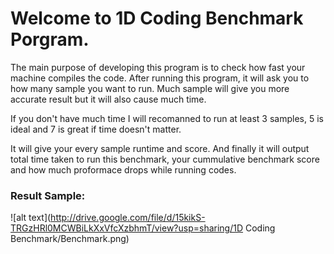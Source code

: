 # Welcome to 1D Coding Benchmark Porgram.
The main purpose of developing this program is to check how fast your machine compiles the code.
After running this program, it will ask you to how many sample you want to run. Much sample will give you more accurate result but it will also cause much time.

If you don't have much time I will recomanned to run at least 3 samples, 5 is ideal and 7 is great if time doesn't matter.

It will give your every sample runtime and score. And finally it will output total time taken to run this benchmark, your cummulative benchmark score and how much proformace drops while running codes.

### Result Sample:
![alt text](http://drive.google.com/file/d/15kikS-TRGzHRl0MCWBiLkXxVfcXzbhmT/view?usp=sharing/1D Coding Benchmark/Benchmark.png)
